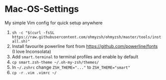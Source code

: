 # Mac-OS-Settings
My simple Vim config for quick setup anywhere

1) `sh -c "$(curl -fsSL https://raw.githubusercontent.com/ohmyzsh/ohmyzsh/master/tools/install.sh)"`
2) Install favourite powerline font from https://github.com/powerline/fonts (I love Inconsolata)
3) Add `smart.terminal` to terminal profiles and enable by default
4) `cp smart.zsh-theme ~/.oh-my-zsh/themes/`
5) In `~/.zshrc` change `ZSH_THEME="..."` to `ZSH_THEME="smart"`
6) `cp -r .vim .vimrc ~/`
